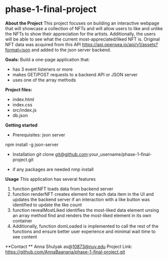 # phase-1-final-project

**About the Project**
This project focuses on building an interactive webpage 
that will showcase a collection of NFTs and will allow users
to like and unlike the NFTs to show their appreciation for the artists.
Additionally, the users will be able to see what the current 
most-appreciated/liked NFT is.
Original NFT data was acquired from this API 
https://api.opensea.io/api/v1/assets?format=json
and added to the json server backend.

**Goals:**
Build a one-page application that:
- has 3 event listeners or more
- makes GET/POST requests to a backend API or JSON server
- uses one of the array methods 

**Project files:**
- index.html
- index.css
- src/index.js
- db.json


**Getting started**

- Prerequisites: 
json server

npm install -g json-server

- Installation 
git clone git@github.com:your_username/phase-1-final-project.git

* if any packages are needed
nmp install

**Usage**
This application has several features

1. function getNFT loads data from backend server 
2. function renderNFT creates element for each data item in the UI and updates the backend server if an interaction with a like button was identified to update the like count
3. function revealMostLiked identifies the most-liked data element unsing an array method find and renders the most-liked element in its own container
4. Additionally, function domLoaded is implemented to call the rest of the functions and ensure better user experience and minimal wait time to see content

**Contact **
Anna Shulyak as@10873@nuy.edu
Project Link: https://github.com/AnnaBaanana/phase-1-final-project.git
